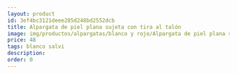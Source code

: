 ```yaml
---
layout: product
id: 3ef4bc3121deee285d248bd2552dcb
title: Alpargata de piel plana sujeta con tira al talón 
image: img/productos/alpargatas/blanco y rojo/Alpargata de piel plana sujeta con tira al talón =48 =blanco salvi.webp
price: 48 
tags: blanco salvi
description: 
order: 0
---
```


